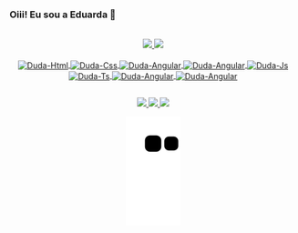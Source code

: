 ### Oiii! Eu sou a Eduarda 👋

<div align="center">
	<br>
  <a href="https://github.com/EduardaQueiroz">
  <img height="180em" src="https://github-readme-stats.vercel.app/api?username=EduardaQueiroz&show_icons=true&theme=codeSTACKr&include_all_commits=true&count_private=true"/>
	<img height="180em" src="https://github-readme-stats.vercel.app/api/top-langs/?username=EduardaQueiroz&layout=compact&langs_count=16&theme=codeSTACKr"/>           
</div>

<div style="display: inline_block" align="center">
	<br>
	<img align="center" alt="Duda-Html" height="50" width="50" src="https://cdn.jsdelivr.net/gh/devicons/devicon/icons/html5/html5-original.svg">
	<img align="center" alt="Duda-Css" height="50" width="50" src="https://cdn.jsdelivr.net/gh/devicons/devicon/icons/css3/css3-original.svg">
	<img align="center" alt="Duda-Angular" height="50" width="50" src="https://cdn.jsdelivr.net/gh/devicons/devicon/icons/angularjs/angularjs-original.svg">
	<img align="center" alt="Duda-Angular" height="50" width="50" src="https://cdn.jsdelivr.net/gh/devicons/devicon/icons/nodejs/nodejs-original.svg">
	<img align="center" alt="Duda-Js" height="50" width="50" src="https://cdn.jsdelivr.net/gh/devicons/devicon/icons/javascript/javascript-original.svg">
	<img align="center" alt="Duda-Ts" height="50" width="50" src="https://cdn.jsdelivr.net/gh/devicons/devicon/icons/typescript/typescript-original.svg">
	<img align="center" alt="Duda-Angular" height="50" width="50" src="https://cdn.jsdelivr.net/gh/devicons/devicon/icons/mysql/mysql-original.svg">
	<img align="center" alt="Duda-Angular" height="50" width="50" src="https://cdn.jsdelivr.net/gh/devicons/devicon/icons/postgresql/postgresql-original.svg">
</div>

##

<div align="center"> 
	<a href="https://www.instagram.com/mequeirozs/"> <img height="30em" src= "https://img.shields.io/badge/Instagram-E4405F?style=for-the-badge&logo=instagram&logoColor=white" target="_blank"> </a>
	<a href="https://www.linkedin.com/in/eduarda-queiroz-/"> <img height="30em" src= "https://img.shields.io/badge/LinkedIn-0077B5?style=for-the-badge&logo=linkedin&logoColor=white" target="_blank"> </a>
	<a href="mailto:mequeirozs@gmail.com"> <img height="30em" src= "https://img.shields.io/badge/Gmail-D14836?style=for-the-badge&logo=gmail&logoColor=white" target="_blank"> </a>

![Snake animation](https://github.com/EduardaQueiroz/EduardaQueiroz/blob/output/github-contribution-grid-snake.svg)
	
</div>
	
